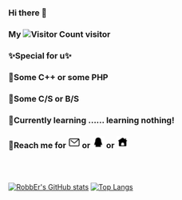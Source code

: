 ### Hi there 👋

### My ![Visitor Count](https://profile-counter.glitch.me/RobbEr929/count.svg) visitor

### ✨Special for u✨

### 🔭Some C++ or some PHP

### 👯Some C/S or B/S

### 🌱Currently learning ...... learning nothing!

### 📡Reach me for <a href="mailto:zc1142144939@vip.qq.com" target="_blank"><img src="https://github.com/RobbEr929/RobbEr929/blob/main/img/mail.png" width="24"/></a> or <a href="tencent://AddContact/?fromId=45&fromSubId=1&subcmd=all&uin=1142144939&website=www.oicqzone.com"><img src="https://github.com/RobbEr929/RobbEr929/blob/main/img/qq.png" width="24"/></a> or <a href="https://robber.ltd" target="_blank"><img src="https://github.com/RobbEr929/RobbEr929/blob/main/img/homepage.png" width="24"/></a>

<br></br>                                                                                            

[![RobbEr's GitHub stats](https://github-readme-stats.vercel.app/api?username=RobbEr929&show_icons=true&count_private=true&theme=vue)](https://github.com/RobbEr929/github-readme-stats)
[![Top Langs](https://github-readme-stats.vercel.app/api/top-langs/?username=RobbEr929&theme=vue&layout=compact)](https://github.com/RobbEr929/github-readme-stats)
